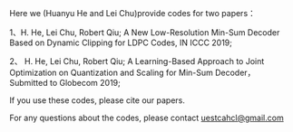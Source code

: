 Here  we (Huanyu He and Lei Chu)provide codes for two papers：

1、H. He, Lei Chu, Robert Qiu; A New Low-Resolution Min-Sum Decoder Based on Dynamic Clipping for LDPC Codes, IN ICCC 2019;

2、 H. He, Lei Chu, Robert Qiu; A Learning-Based Approach to Joint Optimization on Quantization and Scaling for Min-Sum Decoder， Submitted 
to Globecom 2019;


If you use these codes, please cite our papers.

For any questions about the codes, please contact uestcahcl@gmail.com

